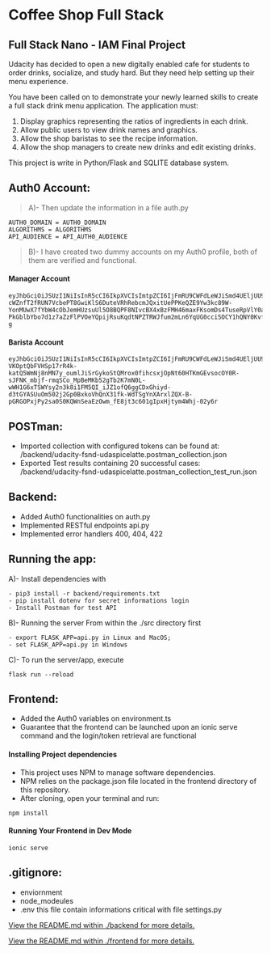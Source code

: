 # Coffee Shop Full Stack

## Full Stack Nano - IAM Final Project

Udacity has decided to open a new digitally enabled cafe for students to order drinks, socialize, and study hard. But they need help setting up their menu experience.

You have been called on to demonstrate your newly learned skills to create a full stack drink menu application. The application must:

1. Display graphics representing the ratios of ingredients in each drink.
2. Allow public users to view drink names and graphics.
3. Allow the shop baristas to see the recipe information.
4. Allow the shop managers to create new drinks and edit existing drinks.

This project is write in Python/Flask and SQLITE database system.


## Auth0 Account:
> A)- Then update the information in a file auth.py
 ```
AUTH0_DOMAIN = AUTH0_DOMAIN
ALGORITHMS = ALGORITHMS
API_AUDIENCE = API_AUTH0_AUDIENCE
 ```
> B)- I have created two dummy accounts on my Auth0 profile, both of them are verified and functional.
 
 #### Manager Account
```
eyJhbGciOiJSUzI1NiIsInR5cCI6IkpXVCIsImtpZCI6IjFmRU9CWFdLeWJiSmd4UEljUU9LNiJ9.eyJpc3MiOiJodHRwczovL2RvbmF0aWVuYmFueWlzaGF5aTIudXMuYXV0aDAuY29tLyIsInN1YiI6ImF1dGgwfDYzMmY0YjFkODhjYjU3ZTFmZDhlNjEyYyIsImF1ZCI6InNob3Bjb2ZmZWUiLCJpYXQiOjE2NjQxMzQ3MDcsImV4cCI6MTY2NDIyMTEwNywiYXpwIjoiUWd5VENzNktNUzVqeGM0V1hERnFTbnpKdDFHZ2tWZW4iLCJzY29wZSI6IiIsInBlcm1pc3Npb25zIjpbImRlbGV0ZTpkcmlua3MiLCJnZXQ6ZHJpbmtzIiwiZ2V0OmRyaW5rcy1kZXRhaWwiLCJwYXRjaDpkcmlua3MiLCJwb3N0OmRyaW5rcyJdfQ.Q3V77oeGd3NQp7CNd95oFRlXwaBPNou_zcUbjAUgj2jBJXgw_NaY1yDo1V4MW5K6wxMj8cIS1aZEq0l_E2JxQU5EVavgLro7JKy7QqFEW-cWZnfT2fRUN7VcbePT8GwiKlS6DuteVRhRebcmJQxitUePPKeQZE9Yw3kc89W-YonMUwX7fYbW4cObJemHUzsuUl5O8BQPF8NIvcBX4xBzFMH46maxFKsomDs4TuseRpVlY0ayoS8xctzRdH3BUjKJkPT-PkGblbYbo7d1z7aZzFlPVOeYQpijRsuKqdtNPZTRWJfum2mLn6YqUG0cciSOCY1hQNY0KvfBufZUsXvd-g
```

 #### Barista Account
 ```
eyJhbGciOiJSUzI1NiIsInR5cCI6IkpXVCIsImtpZCI6IjFmRU9CWFdLeWJiSmd4UEljUU9LNiJ9.eyJpc3MiOiJodHRwczovL2RvbmF0aWVuYmFueWlzaGF5aTIudXMuYXV0aDAuY29tLyIsInN1YiI6ImF1dGgwfDYzMmY0YjQ2OGYyNmI0NWMzNTM1MThlMyIsImF1ZCI6InNob3Bjb2ZmZWUiLCJpYXQiOjE2NjQxMzQ2NjEsImV4cCI6MTY2NDIyMTA2MSwiYXpwIjoiUWd5VENzNktNUzVqeGM0V1hERnFTbnpKdDFHZ2tWZW4iLCJzY29wZSI6IiIsInBlcm1pc3Npb25zIjpbImdldDpkcmlua3MiLCJnZXQ6ZHJpbmtzLWRldGFpbCJdfQ.L_e_NsyDlH1oq1Ln1nxO6vvAIrVRlYGoyMurzgLeNln1ZLIhTWmGrxXb03Wsw11mj-VKOptQbFVHSp17rR4k-katQ5WmNj8nMN7y_oumlJiSrGykoStQMrox0fihcsxjOpNt60HTKmGEvsocOY0R-sJFNK_mbjf-rmqSCo_MpBeMKb52gTb2K7mN0L-wWH1G6xTSWYsy2n3k8i1FM5QI_iJZ1ofQ6ggCDxGhiyd-d3tGYASUuOm502j2Gp0BxkoVhQnX31fk-WdTSgYnXArxlZQX-B-pGRGOPxjPy2sa0S0KQWnSeaEzOwm_fE8jt3c601gIpxHjtym4Whj-02y6r

 ```
 
 ## POSTman:
 
* Imported collection with configured tokens can be found at: /backend/udacity-fsnd-udaspicelatte.postman_collection.json
* Exported Test results containing 20 successful cases: /backend/udacity-fsnd-udaspicelatte.postman_collection_test_run.json


 ## Backend:
 
* Added Auth0 functionalities on auth.py 
* Implemented RESTful endpoints api.py
* Implemented error handlers 400, 404, 422


## Running the app:
A)- Install dependencies with

```
- pip3 install -r backend/requirements.txt
- pip install dotenv for secret informations login
- Install Postman for test API
```
B)- Running the server
From within the ./src directory first
```
- export FLASK_APP=api.py in Linux and MacOS;
- set FLASK_APP=api.py in Windows
```
C)- To run the server/app, execute
 ```
 flask run --reload
  ```

## Frontend:
* Added the Auth0 variables on environment.ts 
* Guarantee that the frontend can be launched upon an ionic serve command and the login/token retrieval are functional


#### Installing Project dependencies
* This project uses NPM to manage software dependencies. 
* NPM relies on the package.json file located in the frontend directory of this repository. 
* After cloning, open your terminal and run:
```
npm install
```

#### Running Your Frontend in Dev Mode
```
ionic serve
```

## .gitignore:
* enviornment 
* node_modeules
* .env this file contain informations critical with file settings.py


[View the README.md within ./backend for more details.](./backend/README.md)


[View the README.md within ./frontend for more details.](./frontend/README.md)


